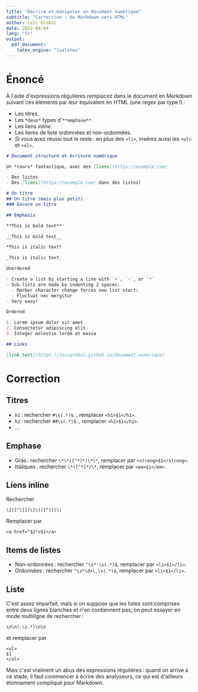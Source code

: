 ```yaml
---
title: "Décrire et manipuler un document numérique"
subtitle: "Correction : de Markdown vers HTML" 
author: Loïc Grobol
date: 2022-04-04
lang: "fr"
output:
  pdf_document:
    latex_engine: "lualatex"
---
```


# Énoncé

À l'aide d'expressions régulières remplacez dans le document en Markdown suivant ces éléments par
leur équivalent en HTML (une regex par type !) :

- Les titres.
- Les `*deux*` types d'`**emphase**`.
- Les liens *inline*.
- Les items de liste ordonnées et non-ordonnées.
- Si vous avez réussi tout le reste : en plus des `<li>`, insérez aussi les `<ul>` et `<ol>`.

```md
# Document structuré et écriture numérique

Un *cours* fantastique, avec des [liens](https://example.com)

- Des listes
- Des [liens](https://example.com) dans des listes!

# Un titre
## Un titre (mais plus petit)
### Encore un titre

## Emphasis

**This is bold text**

__This is bold text__

*This is italic text*

_This is italic text_

Unordered

- Create a list by starting a line with `+`, `-`, or `*`
- Sub-lists are made by indenting 2 spaces:
  - Marker character change forces new list start:
  - Fluctuat nec mergitur
- Very easy!

Ordered

1. Lorem ipsum dolor sit amet
2. Consectetur adipiscing elit
3. Integer molestie lorem at massa

## Links

[link text](https://loicgrobol.github.io/document-numerique)
```

# Correction

## Titres

- `h1` : rechercher `#\s(.*)$.`, remplacer `<h1>$1</h1>`.
- `h2` : rechercher `##\s(.*)$.`, remplacer `<h2>$1</h2>`.
- …

## Emphase

- Gras : rechercher `\*\*([^*]*)\*\*`, remplacer par `<strong>$1</strong>`.
- Italiques : rechercher `\*([^*]*)\*`, remplacer par `<em>$1</em>`.

## Liens inline

Rechercher

```regexp
\[([^\]])\]\(([^)])\)
```

Remplacer par

```regexp
<a href="$2">$1</a>
```

## Items de listes

- Non-ordonnées : rechercher `^\s*-\s(.*)$`, remplacer par `<li>$1</li>`.
- Ordonnées : rechercher `^\s*\d+\.\s(.*)$`, remplacer par `<li>$1</li>`.

## Liste

C'est assez imparfait, mais si on suppose que les listes sont comprises entre deux lignes blanches
et n'en contiennent pas, on peut essayer en mode multiligne de rechercher :

```regexp
\n\n(-\s.*)\n\n
```

et remplacer par

```regexp
<ul>
$1
</ul>
```

Mais c'est vraiment un abus des expressions régulières : quand on arrive à ce stade, il faut
commencer à écrire des analyseurs, ce qui est d'ailleurs étonnament compliqué pour Markdown.